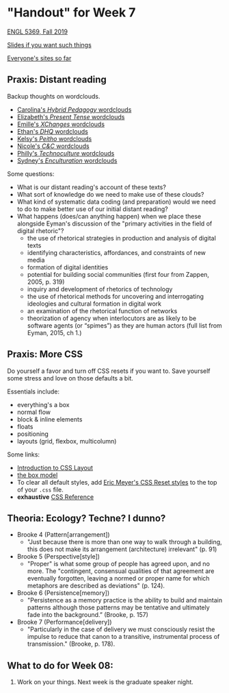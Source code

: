 # "Handout" for Week 7

[ENGL 5369, Fall 2019](calendar.html)

[Slides if you want such things](https://docs.google.com/presentation/d/e/2PACX-1vRufA94YIvpbFkJ2K591QOVPqCeLM5nAcGgkbJ0uiCuOgYeWh5OUR1FXmLTWgReyHFb8yPoLY4kWyb5/pub?start=false&loop=false&delayms=3000)

[Everyone's sites so far](fambly)


## Praxis: Distant reading

Backup thoughts on wordclouds.
- [Carolina's *Hybrid Pedagogy* wordclouds](https://carolinaavsar.github.io/wordclouds.html)
- [Elizabeth's *Present Tense* wordclouds](https://emock1.github.io/distant-reading.html)
- [Emille's *XChanges* wordclouds](https://emireno.github.io/drproject.html)
- [Ethan's *DHQ* wordclouds](https://ethanlgross.github.io/distant-reading-dhq.html)
- [Kelsy's *Peitho* wordclouds](https://kelsymascorro.github.io/distancelearningproject.html)
- [Nicole's *C&C* wordclouds](https://hellonicoler.github.io/portfolio/distant-reading/index.html)
- [Philly's *Technoculture* wordclouds](https://phillyvasquez.com/wordclouds.html)
- [Sydney's *Enculturation* wordclouds](https://sydneyspangler.github.io/distant-reading-project/)

Some questions:
- What is our distant reading's account of these texts?
- What sort of knowledge do we need to make use of these clouds?
- What kind of systematic data coding (and preparation) would we need to do to make better use of our initial distant reading?
- What happens (does/can anything happen) when we place these alongside Eyman's discussion of the "primary activities in the field of digital rhetoric"?
  - the use of rhetorical strategies in production and analysis of digital texts
  - identifying characteristics, affordances, and constraints of new media
  - formation of digital identities
  - potential for building social communities (first four from Zappen, 2005, p. 319)
  - inquiry and development of rhetorics of technology
  - the use of rhetorical methods for uncovering and interrogating ideologies and cultural formation in digital work
  - an examination of the rhetorical function of networks
  - theorization of agency when interlocutors are as likely to be software agents (or “spimes”) as they are human actors (full list from Eyman, 2015, ch 1.)



## Praxis: More CSS
Do yourself a favor and turn off CSS resets if you want to. Save yourself some stress and love on those defaults a bit.

Essentials include:
  - everything's a box
  - normal flow
  - block & inline elements
  - floats
  - positioning
  - layouts (grid, flexbox, multicolumn)

Some links:
- [Introduction to CSS Layout](https://developer.mozilla.org/en-US/docs/Learn/CSS/CSS_layout/Introduction)
- [the box model](https://developer.mozilla.org/en-US/docs/Learn/CSS/Building_blocks/The_box_model)
- To clear all default styles, add [Eric Meyer's CSS Reset styles](https://meyerweb.com/eric/tools/css/reset/) to the top of your `.css` file.
- **exhaustive** [CSS Reference](https://developer.mozilla.org/en-US/docs/Web/CSS/Reference)


## Theoria: Ecology? Techne? I dunno?

- Brooke 4 (Pattern[arrangement])
  - "Just because there is more than one way to walk through a building, this does not make its arrangement (architecture) irrelevant" (p. 91)
- Brooke 5 (Perspective[style])
  - "Proper" is what some group of people has agreed upon, and no more. The "contingent, consensual qualities of that agreement are eventually forgotten, leaving a normed or proper name for which metaphors are described as deviations" (p. 124).
- Brooke 6 (Persistence[memory])
  - "Persistence as a memory practice is the ability to build and maintain patterns although those patterns may be tentative and ultimately fade into the background.” (Brooke, p. 157)
- Brooke 7 (Performance[delivery])
  - "Particularly in the case of delivery we must consciously resist the impulse to reduce that canon to a transitive, instrumental process of transmission." (Brooke, p. 178).



## What to do for Week 08:
 1. Work on your things. Next week is the graduate speaker night.
